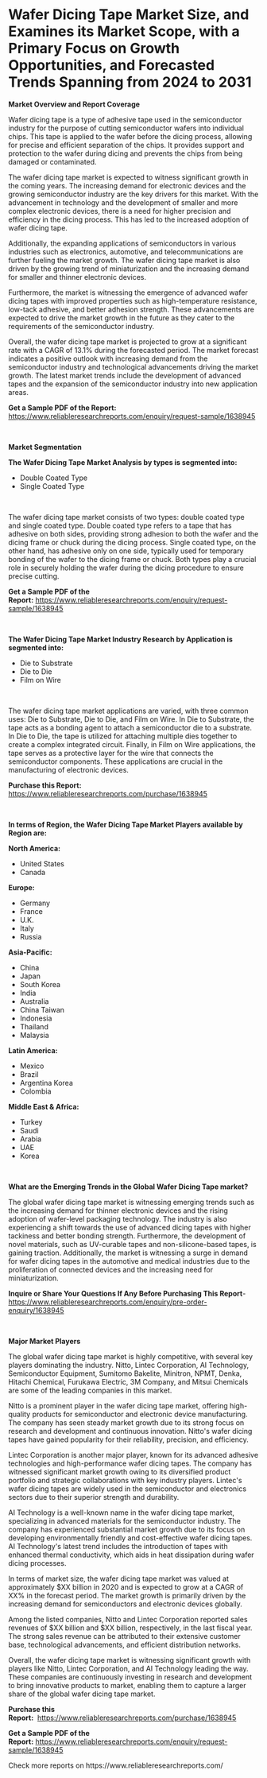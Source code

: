 <p><h1>Wafer Dicing Tape Market Size, and Examines its Market Scope, with a Primary Focus on Growth Opportunities, and Forecasted Trends Spanning from 2024 to 2031</h1></p><p><strong>Market Overview and Report Coverage</strong></p>
<p><p>Wafer dicing tape is a type of adhesive tape used in the semiconductor industry for the purpose of cutting semiconductor wafers into individual chips. This tape is applied to the wafer before the dicing process, allowing for precise and efficient separation of the chips. It provides support and protection to the wafer during dicing and prevents the chips from being damaged or contaminated.</p><p>The wafer dicing tape market is expected to witness significant growth in the coming years. The increasing demand for electronic devices and the growing semiconductor industry are the key drivers for this market. With the advancement in technology and the development of smaller and more complex electronic devices, there is a need for higher precision and efficiency in the dicing process. This has led to the increased adoption of wafer dicing tape.</p><p>Additionally, the expanding applications of semiconductors in various industries such as electronics, automotive, and telecommunications are further fueling the market growth. The wafer dicing tape market is also driven by the growing trend of miniaturization and the increasing demand for smaller and thinner electronic devices.</p><p>Furthermore, the market is witnessing the emergence of advanced wafer dicing tapes with improved properties such as high-temperature resistance, low-tack adhesive, and better adhesion strength. These advancements are expected to drive the market growth in the future as they cater to the requirements of the semiconductor industry.</p><p>Overall, the wafer dicing tape market is projected to grow at a significant rate with a CAGR of 13.1% during the forecasted period. The market forecast indicates a positive outlook with increasing demand from the semiconductor industry and technological advancements driving the market growth. The latest market trends include the development of advanced tapes and the expansion of the semiconductor industry into new application areas.</p></p>
<p><strong>Get a Sample PDF of the Report:</strong> <a href="https://www.reliableresearchreports.com/enquiry/request-sample/1638945">https://www.reliableresearchreports.com/enquiry/request-sample/1638945</a></p>
<p>&nbsp;</p>
<p><strong>Market Segmentation</strong></p>
<p><strong>The Wafer Dicing Tape Market Analysis by types is segmented into:</strong></p>
<p><ul><li>Double Coated Type</li><li>Single Coated Type</li></ul></p>
<p>&nbsp;</p>
<p><p>The wafer dicing tape market consists of two types: double coated type and single coated type. Double coated type refers to a tape that has adhesive on both sides, providing strong adhesion to both the wafer and the dicing frame or chuck during the dicing process. Single coated type, on the other hand, has adhesive only on one side, typically used for temporary bonding of the wafer to the dicing frame or chuck. Both types play a crucial role in securely holding the wafer during the dicing procedure to ensure precise cutting.</p></p>
<p><strong>Get a Sample PDF of the Report:</strong>&nbsp;<a href="https://www.reliableresearchreports.com/enquiry/request-sample/1638945">https://www.reliableresearchreports.com/enquiry/request-sample/1638945</a></p>
<p>&nbsp;</p>
<p><strong>The Wafer Dicing Tape Market Industry Research by Application is segmented into:</strong></p>
<p><ul><li>Die to Substrate</li><li>Die to Die</li><li>Film on Wire</li></ul></p>
<p>&nbsp;</p>
<p><p>The wafer dicing tape market applications are varied, with three common uses: Die to Substrate, Die to Die, and Film on Wire. In Die to Substrate, the tape acts as a bonding agent to attach a semiconductor die to a substrate. In Die to Die, the tape is utilized for attaching multiple dies together to create a complex integrated circuit. Finally, in Film on Wire applications, the tape serves as a protective layer for the wire that connects the semiconductor components. These applications are crucial in the manufacturing of electronic devices.</p></p>
<p><strong>Purchase this Report:</strong>&nbsp; <a href="https://www.reliableresearchreports.com/purchase/1638945">https://www.reliableresearchreports.com/purchase/1638945</a></p>
<p>&nbsp;</p>
<p><strong>In terms of Region, the Wafer Dicing Tape Market Players available by Region are:</strong></p>
<p>
    <p> <strong> North America: </strong>
        <ul>
            <li>United States</li>
            <li>Canada</li>
        </ul>
        </p> 
    <p> <strong> Europe: </strong>
        <ul>
            <li>Germany</li>
            <li>France</li>
            <li>U.K.</li>
            <li>Italy</li>
            <li>Russia</li>
        </ul>
        </p> 
    <p> <strong> Asia-Pacific: </strong>
        <ul>
            <li>China</li>
            <li>Japan</li>
            <li>South Korea</li>
            <li>India</li>
            <li>Australia</li>
            <li>China Taiwan</li>
            <li>Indonesia</li>
            <li>Thailand</li>
            <li>Malaysia</li>
        </ul>
        </p> 
    <p> <strong> Latin America: </strong>
        <ul>
            <li>Mexico</li>
            <li>Brazil</li>
            <li>Argentina Korea</li>
            <li>Colombia</li>
        </ul>
        </p> 
    <p> <strong> Middle East & Africa: </strong>
        <ul>
            <li>Turkey</li>
            <li>Saudi</li>
            <li>Arabia</li>
            <li>UAE</li>
            <li>Korea</li>
        </ul>
    </p>
    </p>
<p>&nbsp;</p>
<p><strong>What are the Emerging Trends in the Global Wafer Dicing Tape market?</strong></p>
<p><p>The global wafer dicing tape market is witnessing emerging trends such as the increasing demand for thinner electronic devices and the rising adoption of wafer-level packaging technology. The industry is also experiencing a shift towards the use of advanced dicing tapes with higher tackiness and better bonding strength. Furthermore, the development of novel materials, such as UV-curable tapes and non-silicone-based tapes, is gaining traction. Additionally, the market is witnessing a surge in demand for wafer dicing tapes in the automotive and medical industries due to the proliferation of connected devices and the increasing need for miniaturization.</p></p>
<p><strong>Inquire or Share Your Questions If Any Before Purchasing This Report</strong>- <a href="https://www.reliableresearchreports.com/enquiry/pre-order-enquiry/1638945">https://www.reliableresearchreports.com/enquiry/pre-order-enquiry/1638945</a></p>
<p>&nbsp;</p>
<p><strong>Major Market Players</strong></p>
<p><p>The global wafer dicing tape market is highly competitive, with several key players dominating the industry. Nitto, Lintec Corporation, AI Technology, Semiconductor Equipment, Sumitomo Bakelite, Minitron, NPMT, Denka, Hitachi Chemical, Furukawa Electric, 3M Company, and Mitsui Chemicals are some of the leading companies in this market.</p><p>Nitto is a prominent player in the wafer dicing tape market, offering high-quality products for semiconductor and electronic device manufacturing. The company has seen steady market growth due to its strong focus on research and development and continuous innovation. Nitto's wafer dicing tapes have gained popularity for their reliability, precision, and efficiency.</p><p>Lintec Corporation is another major player, known for its advanced adhesive technologies and high-performance wafer dicing tapes. The company has witnessed significant market growth owing to its diversified product portfolio and strategic collaborations with key industry players. Lintec's wafer dicing tapes are widely used in the semiconductor and electronics sectors due to their superior strength and durability.</p><p>AI Technology is a well-known name in the wafer dicing tape market, specializing in advanced materials for the semiconductor industry. The company has experienced substantial market growth due to its focus on developing environmentally friendly and cost-effective wafer dicing tapes. AI Technology's latest trend includes the introduction of tapes with enhanced thermal conductivity, which aids in heat dissipation during wafer dicing processes.</p><p>In terms of market size, the wafer dicing tape market was valued at approximately $XX billion in 2020 and is expected to grow at a CAGR of XX% in the forecast period. The market growth is primarily driven by the increasing demand for semiconductors and electronic devices globally.</p><p>Among the listed companies, Nitto and Lintec Corporation reported sales revenues of $XX billion and $XX billion, respectively, in the last fiscal year. The strong sales revenue can be attributed to their extensive customer base, technological advancements, and efficient distribution networks.</p><p>Overall, the wafer dicing tape market is witnessing significant growth with players like Nitto, Lintec Corporation, and AI Technology leading the way. These companies are continuously investing in research and development to bring innovative products to market, enabling them to capture a larger share of the global wafer dicing tape market.</p></p>
<p><strong>Purchase this Report:</strong>&nbsp;&nbsp;<a href="https://www.reliableresearchreports.com/purchase/1638945">https://www.reliableresearchreports.com/purchase/1638945</a></p>
<p></p>
<p><strong>Get a Sample PDF of the Report:</strong>&nbsp;<a href="https://www.reliableresearchreports.com/enquiry/request-sample/1638945">https://www.reliableresearchreports.com/enquiry/request-sample/1638945</a></p>
<p>Check more reports on https://www.reliableresearchreports.com/</p>